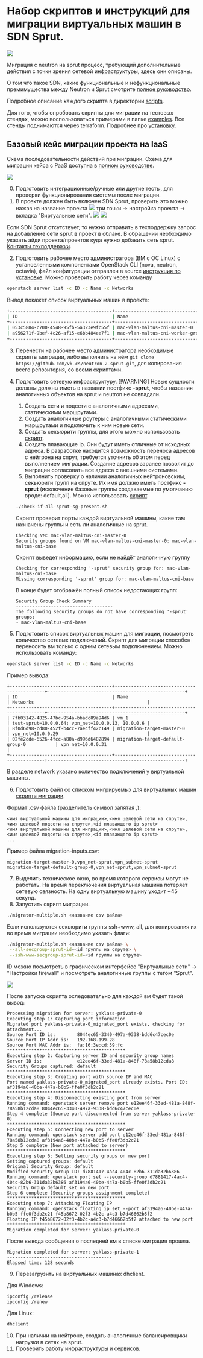 # Набор скриптов и инструкций для миграции виртуальных машин в SDN Sprut.

![](./docs/images/changing_ports_simplified.png)

Миграция с neutron на sprut процесс, требующий дополнительные действия с точки зрения сетевой инфраструктуры, здесь они описаны.

О том что такое SDN, какие функциональные и нефункциональные премимущества между Neutron и Sprut смотрите [полное руководство](docs/complete_guide_to_migrating_to_SDN_SPRUT.md).

Подробное описание каждого скрипта в директории [scripts](docs/scripts/).

Для того, чтобы опробовать скрипты для миграции на тестовых стендах, можно воспользоваться примерами в папке [examples](examples/). Все стенды поднимаются через terraform. Подробнее про [установку](https://cloud.vk.com/docs/ru/tools-for-using-services/terraform/quick-start).

## Базовый кейс миграции проекта на IaaS

Схема последовательности действий при миграции. Схема для миграции кейса с PaaS доступна в [полном руководстве](docs/complete_guide_to_migrating_to_SDN_SPRUT.md).

![](./docs/images/(IaaS)_алгоритм_миграции_нейтрон_спрут.png)

0. Подготовить интеграционные/ручные или другие тесты, для проверки функционирования системы после миграции.
1. В проекте должен быть включен SDN Sprut, проверить это можно нажав на название проекта
![](./docs/images/check_sprut_1.png)
три точки -> настройка проекта → вкладка "Виртуальные сети". 
![](./docs/images/check_sprut_2.png)
![](./docs/images/check_sprut_3.png)

Если SDN Sprut отсутствует, то нужно oтправить в техподдержку запрос на добавление сети sprut в проект в облаке. В обращении необходимо указать айди проекта/проектов куда нужно добавить сеть sprut. [Контакты техподдержки](https://cloud.vk.com/docs/ru/intro/start/support/support-info).

2. Подготовить рабочее место администратора (ВМ с ОС Linux) с установленными компонентами OpenStack CLI (nova, neutron, octavia), файл конфигурации отправлен в source [инструкция по установке](https://cloud.vk.com/docs/tools-for-using-services/cli/openstack-cli). Можно проверить работу через команду 
```bash
openstack server list -c ID -c Name -c Networks
```
Вывод покажет список виртуальных машин в проекте:
```bash
+--------------------------------------+--------------------------------------------+---------------------------------------------------+
| ID                                   | Name                                       | Networks                                          |
+--------------------------------------+--------------------------------------------+---------------------------------------------------+
| 053c5884-c700-4548-95fb-5a323e9fc55f | mac-vlan-maltus-cni-master-0               | stage-test=10.0.1.23                              |
| a956271f-9bef-4c26-af15-e6bb484ee7f1 | mac-vlan-maltus-cni-worker-group-1-1       | stage-test=10.0.1.31                              |
+--------------------------------------+--------------------------------------------+---------------------------------------------------+
```
3. Перенести на рабочее место администратора необходимые скрипты миграции, либо выполнить на нём ```git clone https://github.com/vk-cs/neutron-2-sprut.git```, для копирования всего репозитория, со всеми скриптами.
4. Подготовить сетевую инфраструктуру. [!WARNING] Новые сущности должны должны иметь в названии постфикс **-sprut**, чтобы названия аналогичных объектов на sprut и neutron не совпадали.
    1. Создать сети и подсети с аналогичными адресами, статическими маршрутами. 
    2. Создать аналогичные роутеры с аналогичными статическими маршрутами и подключить к ним новые сети.
    3. Создать секьюрити группы, для этого можно использовать [скрипт](scripts/co).
    4. Создать плавающие ip. Они будут иметь отличные от исходных адреса. В разработке находится возможность переноса адресов с нейтрона на спрут, требуется уточнить об этом перед выполнением миграции. Создание адресов заранее позволит до миграции согласовать все адреса с внешними системами.
    5. Выполнить проверку о наличии аналогичных нейтроновским, секьюрити групп на спруте. Их имя должно иметь постфикс **-sprut** (исключение базовые группы создаваемые по умолчанию вроде: default,all). Можно использовать [скрипт](check-if-all-sprut-sg-present.sh). 
    
    ```bash
    ./check-if-all-sprut-sg-present.sh
    ```

    Скрипт проверит порты каждой виртуальной машины, какие там назначены группы и есть ли аналогичные на sprut.
    ```shell
    Checking VM: mac-vlan-maltus-cni-master-0
    Security groups found on VM mac-vlan-maltus-cni-master-0: mac-vlan-maltus-cni-base
    ```

    Скрипт выведет информацию, если не найдёт аналогичную группу
    ```shell
    Checking for corresponding '-sprut' security group for: mac-vlan-maltus-cni-base
    Missing corresponding '-sprut' group for: mac-vlan-maltus-cni-base
    ```

    В конце будет отображён полный список недостающих групп:
    ```shell
    Security Group Check Summary
    ------------------------------------
    The following security groups do not have corresponding '-sprut' groups:
    - mac-vlan-maltus-cni-base
    ```

5. Подготовить список виртуальных машин для миграции, посмотреть количество сетевых подключений. Скрипт для миграции способен переносить вм только с одним сетевым подключением. Можно использовать команду:
```bash
openstack server list -c ID -c Name -c Networks
```

Пример вывода:
```shell
+--------------------------------------+--------------------------------------------+---------------------------------------------------+
| ID                                   | Name                                       | Networks                                          |
+--------------------------------------+--------------------------------------------+---------------------------------------------------+
| 7fb03142-4825-47bc-954a-bbadc89a94d6 | vm_1                                       | test-sprut=10.0.0.64; vpn_net=10.0.0.13, 10.0.0.6 |
| 8f0d6d98-cd80-452f-b4cc-7aecff42c149 | migration-target-master-0                  | vpn_net=10.0.0.29                                 |
| 02fe2cde-6526-4fcc-a80a-d996d6482894 | migration-target-default-group-0           | vpn_net=10.0.0.31                                 |
+--------------------------------------+--------------------------------------------+---------------------------------------------------+
```
В разделе network указано количество подключений у виртуальной машины.

6. Подготовить файл со списком мигрируемых для виртуальных машин [скрипта миграции](migrator-multiple.sh).

Формат .csv файла (разделитель символ запятая ,):
```shell
<имя виртуальной машины для миграции>,<имя целевой сети на спруте>,<имя целевой подсети на спруте>,<id плавающего ip sprut>
<имя виртуальной машины для миграции>,<имя целевой сети на спруте>,<имя целевой подсети на спруте>,<id плавающего ip sprut>
...
```

Пример файла migration-inputs.csv:
```csv
migration-target-master-0,vpn_net-sprut,vpn_subnet-sprut
migration-target-default-group-0,vpn_net-sprut,vpn_subnet-sprut
```
7. Выделить техническое окно, во время которого сервисы могут не работать. На время переключения виртуальная машина потеряет сетевую связность. На одну виртуальную машину уходит ~45 секунд. 
8. Запустить скрипт миграции.

```bash
./migrator-multiple.sh <название csv файла>
```

Если используются секьюрити группы ssh+www, all, для копирования их во время миграции необходимо указать флаги:

```bash
./migrator-multiple.sh <название csv файла> \
 --all-secgroup-sprut-id=<id группы на спруте> \
 --ssh-www-secgroup-sprut-id=<id группы на спруте>
```

ID можно посмотреть в графическом интерфейсе "Виртуальные сети" -> "Настройки firewall" и посмотреть аналогичные группы с тегом "Sprut".

![](docs/images/find_sec_groups_id.png)

После запуска скрипта оследовательно для каждой вм будет такой вывод:

```shell
Processing migration for server: yaklass-private-0
Executing step 1: Capturing port information
Migrated port yaklass-private-0_migrated_port exists, checking for attachment...
Source Port ID is:        8044ec65-3340-497a-9338-bdd6c47cec0e
Source Port IP Addr is:   192.168.199.28
Source Port MAC Addr is:  fa:16:3e:cd:39:fc
********************************************
Executing step 2: Capturing server ID and security group names
Server ID is:             e12ee46f-33ed-481a-848f-78a58b12cda8
Security Groups captured: default
********************************************
Executing step 3: Creating port with source IP and MAC
Port named yaklass-private-0_migrated_port already exists. Port ID: af3194a6-40be-447a-b0b5-ffe0f3db2c21
********************************************
Executing step 4: Disconnecting existing port from server
Running command: openstack server remove port e12ee46f-33ed-481a-848f-78a58b12cda8 8044ec65-3340-497a-9338-bdd6c47cec0e
Step 4 complete (Source port disconnected from server yaklass-private-0)
********************************************
Executing step 5: Connecting new port to server
Running command: openstack server add port e12ee46f-33ed-481a-848f-78a58b12cda8 af3194a6-40be-447a-b0b5-ffe0f3db2c21
Step 5 complete (New port attached to server)
********************************************
Executing step 6: Setting security groups on new port
Setting captured groups: default
Original Security Group: default
Modified Security Group ID: d7881417-4ac4-404c-82b6-311da32b6386
Running command: openstack port set --security-group d7881417-4ac4-404c-82b6-311da32b6386 af3194a6-40be-447a-b0b5-ffe0f3db2c21
Security Group default set on new port
Step 6 complete (Security groups assignment complete)
********************************************
Executing step 7: Attaching Floating IP
Running command: openstack floating ip set --port af3194a6-40be-447a-b0b5-ffe0f3db2c21 f45b8672-02f3-4b2c-a4c3-b7d46662b5f2
Floating IP f45b8672-02f3-4b2c-a4c3-b7d46662b5f2 attached to new port
********************************************
Migration completed for server: yaklass-private-0
```

После вывода сообщения о последней вм в списке миграция прошла.

```shell
Migration completed for server: yaklass-private-1
---------------------------------------
Elapsed time: 128 seconds
```

9. Перезагрузить на виртуальных машинах dhclient.

Для Windows:

```
ipconfig /release
ipconfig /renew
```

Для Linux:
```bash
dhclient
```

10. При наличии на нейтроне, создать аналогичные балансировщики нагрузки в сетях на sprut.
11. Проверить работу инфраструктуры и сервисов.